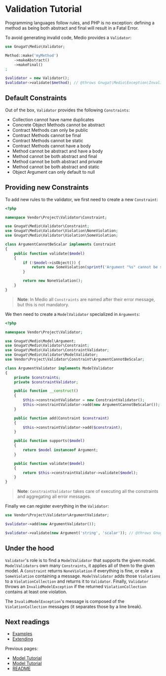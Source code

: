 # Validation Tutorial

Programming languages follow rules, and PHP is no exception: defining a method
as being both abstract and final will result in a Fatal Error.

To avoid generating invalid code, Medio provides a `Validator`:

```php
use Gnugat\Medio\Validator;

Method::make('myMethod')
    ->makeAbstract()
    ->makeFinal()
;

$validator = new Validator();
$validator->validate($method); // @throws Gnugat\Medio\Exception\InvalidModelException
```

## Default Constraints

Out of the box, `Validator` provides the following `Constraints`:

* Collection cannot have name duplicates
* Concrete Object Methods cannot be abstract
* Contract Methods can only be public
* Contract Methods cannot be final
* Contract Methods cannot be static
* Contract Methods cannot have a body
* Method cannot be abstract and have a body
* Method cannot be both abstract and final
* Method cannot be both abstract and private
* Method cannot be both abstract and static
* Object Argument can only default to null

## Providing new Constraints

To add new rules to the validator, we first need to create a new `Constraint`:

```php
<?php

namespace Vendor\Project\Validator\Constraint;

use Gnugat\Medio\Validator\Constraint;
use Gnugat\Medio\Validator\Violation\NoneViolation;
use Gnugat\Medio\Validator\Violation\SomeViolation;

class ArgumentCannotBeScalar implements Constraint
{
    public function validate($model)
    {
        if (!$model->isObject()) {
            return new SomeViolation(sprintf('Argument "%s" cannot be scalar', $model->getName()));
        }

        return new NoneViolation();
    }
}
```

> **Note**: In Medio all `Constraints` are named after their error message, but
> this is not mandatory.

We then need to create a `ModelValidator` specialized in `Arguments`:

```php
<?php

namespace Vendor\Project\Validator;

use Gnugat\Medio\Model\Argument;
use Gnugat\Medio\Validator\Constraint;
use Gnugat\Medio\Validator\ConstraintValidator;
use Gnugat\Medio\Validator\ModelValidator;
use Vendor\Project\Validator\Constraint\ArgumentCannotBeScalar;

class ArgumentValidator implements ModelValidator
{
    private $constraints;
    private $constraintValidator;

    public function __construct()
    {
        $this->constraintValidator = new ConstraintValidator();
        $this->constraintValidator->add(new ArgumentCannotBeScalar());
    }

    public function add(Constraint $constraint)
    {
        $this->constraintValidator->add($constraint);
    }

    public function supports($model)
    {
        return $model instanceof Argument;
    }

    public function validate($model)
    {
        return $this->constraintValidator->validate($model);
    }
}
```

> **Note**: `ConstraintValidator` takes care of executing all the constraints and
> aggregating all error messages.

Finally we can register everything in the `Validator`:

```php
use Vendor\Project\Validator\ArgumentValidator;

$validator->add(new ArgumentValidator());

$validator->validate(new Argument('string', 'scalar')); // @throws Gnugat\Medio\Exception\InvalidModelException
```

## Under the hood

`Validator`'s role is to find a `ModelValidator` that supports the given model.
`ModelValidators` own many `Constraints`, it applies all of them to the given model.
A `Constraint` returns `NoneViolation` if everything is fine, or esle a `SomeViolation`
containing a message. `ModelValidator` adds those `Violations` to a `ViolationCollection`
and returns it to `Validator`. Finally, `Validator` throws an `InvalidModelException` if the
returned `ViolationCollection` contains at least one violation.

The `InvalidModelException`'s message is composed of the `ViolationCollection` messages
(it separates those by a line break).

## Next readings

* [Examples](04-examples.md)
* [Extending](05-extending.md)

Previous pages:

* [Model Tutorial](02-phpdoc-tutorial.md)
* [Model Tutorial](01-model-tutorial.md)
* [README](../README.md)

